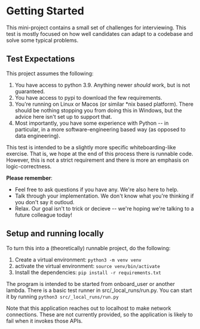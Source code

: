 # Getting Started

This mini-project contains a small set of challenges for interviewing. This test is mostly focused
on how well candidates can adapt to a codebase and solve some typical problems.

## Test Expectations

This project assumes the following:

1. You have access to python 3.9. Anything newer _should_ work, but is not guaranteed.
2. You have access to pypi to download the few requirements.
3. You're running on Linux or Macos (or similar *nix based platform). There should be nothing stopping
   you from doing this in Windows, but the advice here isn't set up to support that.
4. Most importantly, you have some experience with Python -- in particular, in a more software-engineering
   based way (as opposed to data engineering).

This test is intended to be a slightly more specific whiteboarding-like exercise. That is, we hope
at the end of this process there is runnable code. However, this is not a strict requirement and there
is more an emphasis on logic-correctness.

**Please remember**:

- Feel free to ask questions if you have any. We're also here to help.
- Talk through your implementation. We don't know what you're thinking if you don't say it outloud.
- Relax. Our goal isn't to trick or decieve -- we're hoping we're talking to a future colleague today!

## Setup and running locally

To turn this into a (theoretically) runnable project, do the following:

1. Create a virtual environment: `python3 -m venv venv`
2. activate the virtual environment: `source venv/bin/activate`
3. Install the dependencies: `pip install -r requirements.txt`

The program is intended to be started from onboard_user or another lambda. There is a basic test runner
in src/_local_runs/run.py. You can start it by running `python3 src/_local_runs/run.py`

Note that this application reaches out to localhost to make network connections. These are not
currently provided, so the application is likely to fail when it invokes those APIs.
